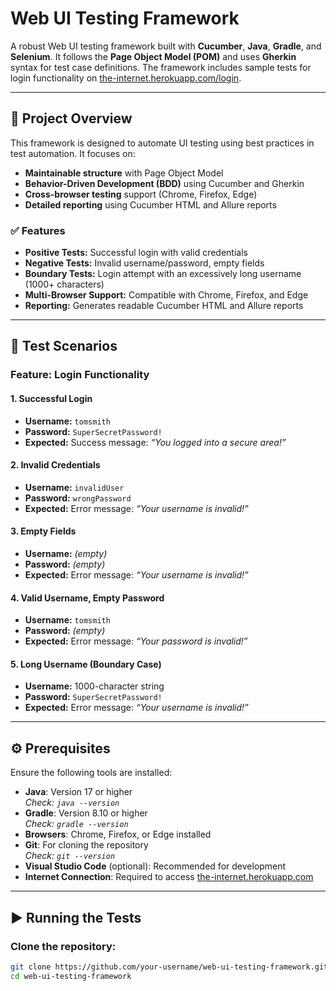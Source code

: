 # Web UI Testing Framework

A robust Web UI testing framework built with **Cucumber**, **Java**, **Gradle**, and **Selenium**. It follows the **Page Object Model (POM)** and uses **Gherkin** syntax for test case definitions. The framework includes sample tests for login functionality on [the-internet.herokuapp.com/login](https://the-internet.herokuapp.com/login).

---

## 🚀 Project Overview

This framework is designed to automate UI testing using best practices in test automation. It focuses on:

- **Maintainable structure** with Page Object Model
- **Behavior-Driven Development (BDD)** using Cucumber and Gherkin
- **Cross-browser testing** support (Chrome, Firefox, Edge)
- **Detailed reporting** using Cucumber HTML and Allure reports

### ✅ Features

- **Positive Tests:** Successful login with valid credentials
- **Negative Tests:** Invalid username/password, empty fields
- **Boundary Tests:** Login attempt with an excessively long username (1000+ characters)
- **Multi-Browser Support:** Compatible with Chrome, Firefox, and Edge
- **Reporting:** Generates readable Cucumber HTML and Allure reports

---

## 🧪 Test Scenarios

### Feature: Login Functionality

#### 1. Successful Login  
- **Username:** `tomsmith`  
- **Password:** `SuperSecretPassword!`  
- **Expected:** Success message: _“You logged into a secure area!”_

#### 2. Invalid Credentials  
- **Username:** `invalidUser`  
- **Password:** `wrongPassword`  
- **Expected:** Error message: _“Your username is invalid!”_

#### 3. Empty Fields  
- **Username:** _(empty)_  
- **Password:** _(empty)_  
- **Expected:** Error message: _“Your username is invalid!”_

#### 4. Valid Username, Empty Password  
- **Username:** `tomsmith`  
- **Password:** _(empty)_  
- **Expected:** Error message: _“Your password is invalid!”_

#### 5. Long Username (Boundary Case)  
- **Username:** 1000-character string  
- **Password:** `SuperSecretPassword!`  
- **Expected:** Error message: _“Your username is invalid!”_

---

## ⚙️ Prerequisites

Ensure the following tools are installed:

- **Java**: Version 17 or higher  
  _Check: `java --version`_
- **Gradle**: Version 8.10 or higher  
  _Check: `gradle --version`_
- **Browsers**: Chrome, Firefox, or Edge installed
- **Git**: For cloning the repository  
  _Check: `git --version`_
- **Visual Studio Code** (optional): Recommended for development
- **Internet Connection**: Required to access [the-internet.herokuapp.com](https://the-internet.herokuapp.com/login)

---

## ▶️ Running the Tests

### Clone the repository:
```bash
git clone https://github.com/your-username/web-ui-testing-framework.git
cd web-ui-testing-framework

